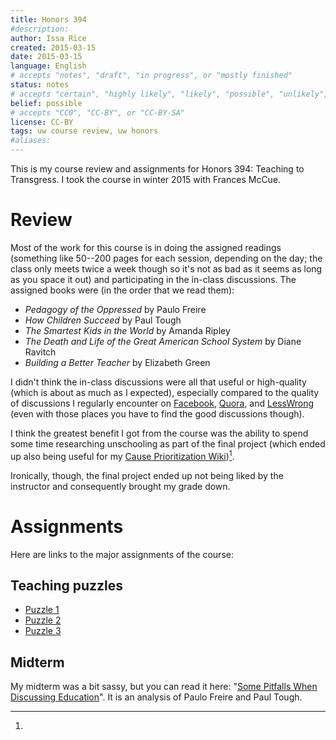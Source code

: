 ```yaml
---
title: Honors 394
#description: 
author: Issa Rice
created: 2015-03-15
date: 2015-03-15
language: English
# accepts "notes", "draft", "in progress", or "mostly finished"
status: notes
# accepts "certain", "highly likely", "likely", "possible", "unlikely", "highly unlikely", "remote", "impossible", "log", "emotional", or "fiction"
belief: possible
# accepts "CC0", "CC-BY", or "CC-BY-SA"
license: CC-BY
tags: uw course review, uw honors
#aliases: 
---
```


This is my course review and assignments for Honors 394: Teaching to Transgress.
I took the course in winter 2015 with Frances McCue.

# Review

Most of the work for this course is in doing the assigned readings (something like 50--200 pages for each session, depending on the day; the class only meets twice a week though so it's not as bad as it seems as long as you space it out) and participating in the in-class discussions.
The assigned books were (in the order that we read them):

- *Pedagogy of the Oppressed* by Paulo Freire
- *How Children Succeed* by Paul Tough
- *The Smartest Kids in the World* by Amanda Ripley
- *The Death and Life of the Great American School System* by Diane Ravitch
- *Building a Better Teacher* by Elizabeth Green

I didn't think the in-class discussions were all that useful or high-quality (which is about as much as I expected), especially compared to the quality of discussions I regularly encounter on [Facebook](), [Quora](), and [LessWrong]() (even with those places you have to find the good discussions though).

I think the greatest benefit I got from the course was the ability to spend some time researching unschooling as part of the final project (which ended up also being useful for my [Cause Prioritization Wiki](http://causeprioritization.org))[^ironically].

[^ironically]:
Ironically, though, the final project ended up not being liked by the instructor and consequently brought my grade down.

# Assignments

Here are links to the major assignments of the course:

## Teaching puzzles

- [Puzzle 1](http://exp.issarice.com/pdf/puzzle1.pdf)
- [Puzzle 2](http://exp.issarice.com/pdf/puzzle2.pdf)
- [Puzzle 3](http://exp.issarice.com/pdf/puzzle3.pdf)

## Midterm

My midterm was a bit sassy, but you can read it here: "[Some Pitfalls When Discussing Education](http://exp.issarice.com/pdf/honors_394_midterm.pdf)".
It is an analysis of Paulo Freire and Paul Tough.

